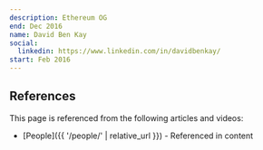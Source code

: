 ```yaml
---
description: Ethereum OG
end: Dec 2016
name: David Ben Kay
social:
  linkedin: https://www.linkedin.com/in/davidbenkay/
start: Feb 2016
---
```


## References

This page is referenced from the following articles and videos:

- [People]({{ '/people/' | relative_url }}) - Referenced in content